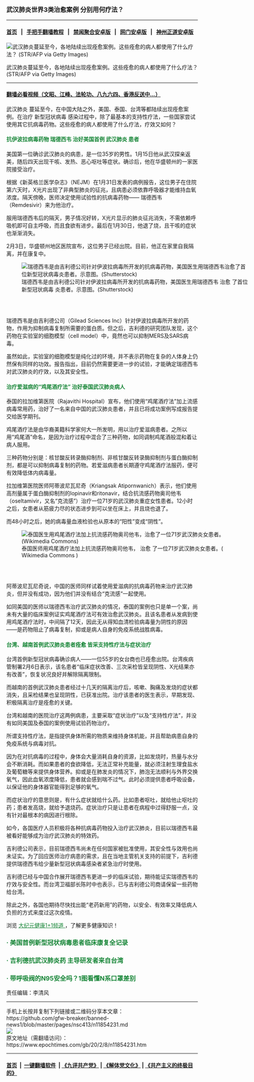 ### 武汉肺炎世界3类治愈案例 分别用何疗法？
------------------------

#### [首页](https://github.com/gfw-breaker/banned-news1/blob/master/README.md) &nbsp;&nbsp;|&nbsp;&nbsp; [手把手翻墙教程](https://github.com/gfw-breaker/guides/wiki) &nbsp;&nbsp;|&nbsp;&nbsp; [禁闻聚合安卓版](https://github.com/gfw-breaker/bn-android) &nbsp;&nbsp;|&nbsp;&nbsp; [网门安卓版](https://github.com/oGate2/oGate) &nbsp;&nbsp;|&nbsp;&nbsp; [神州正道安卓版](https://github.com/SzzdOgate/update) 



<div><img alt="武汉肺炎蔓延至今，各地陆续出现痊愈案例。这些痊愈的病人都使用了什么疗法？ (STR/AFP via Getty Images)" class="aligncenter wp-post-image" src="https://i.epochtimes.com/assets/uploads/2020/02/GettyImages-1197870979-600x400.jpg"/>
<div class="red16 caption">
 <p>
  武汉肺炎蔓延至今，各地陆续出现痊愈案例。这些痊愈的病人都使用了什么疗法？ (STR/AFP via Getty Images)
 </p>
</div>
</div><hr/>

#### [翻墙必看视频（文昭、江峰、法轮功、八九六四、香港反送中...）](https://github.com/gfw-breaker/banned-news1/blob/master/pages/link3.md)

<div><p>
 <ok href="https://www.epochtimes.com/gb/tag/%E6%AD%A6%E6%B1%89%E8%82%BA%E7%82%8E.html">
  武汉肺炎
 </ok>
 蔓延至今，在中国大陆之外，美国、泰国、台湾等都陆续出现痊愈案例。在治疗
 <ok href="https://www.epochtimes.com/gb/tag/%E6%96%B0%E5%9E%8B%E5%86%A0%E7%8A%B6%E7%97%85%E6%AF%92.html">
  新型冠状病毒
 </ok>
 感染过程中，除了最基本的支持性疗法，一些国家尝试使用其它抗病毒药物。这些痊愈的病人都使用了什么疗法，疗效又如何？
</p>
<h4>
 <span style="color: #188638;">
  抗伊波拉病毒药物
  <ok href="https://www.epochtimes.com/gb/tag/%E7%91%9E%E5%BE%B7%E8%A5%BF%E9%9F%A6.html">
   瑞德西韦
  </ok>
  治好美国首例
  <ok href="https://www.epochtimes.com/gb/tag/%E6%AD%A6%E6%B1%89%E8%82%BA%E7%82%8E.html">
   武汉肺炎
  </ok>
  患者
 </span>
</h4>
<p>
 美国第一位确诊武汉肺炎的病患，是一位35岁的男性。1月15日他从武汉探亲返美，随后四天出现干咳、发热、恶心呕吐等症状。确诊后，他在华盛顿州的一家医院接受治疗。
</p>
<p>
 根据《新英格兰医学杂志》（NEJM）在1月31日发表的病例报告，这位男子在住院第六天时，X光片出现了非典型肺炎的征兆，且病患必须依靠呼吸器才能维持血氧浓度。隔天傍晚，医师决定使用试验性的抗病毒药物——
 <ok href="https://www.epochtimes.com/gb/tag/%E7%91%9E%E5%BE%B7%E8%A5%BF%E9%9F%A6.html">
  瑞德西韦
 </ok>
 （Remdesivir）来为他治疗。
</p>
<p>
 服用瑞德西韦后的隔天，男子情况好转，X光片显示的肺炎征兆消失，不需依赖呼吸机即可自主呼吸，而且食欲有进步。最后在1月30日，他退了烧，且干咳的症状也渐渐消失。
</p>
<p>
 2月3日，华盛顿州地区医院宣布，这位男子已经出院。目前，他正在家里自我隔离，并在康复中。
</p>
<figure class="wp-caption aligncenter" id="attachment_11854287" style="width: 600px">
 <ok href="http://i.epochtimes.com/assets/uploads/2020/02/shutterstock_372606571.jpg">
  <img alt="瑞德西韦是由吉利德公司针对伊波拉病毒所开发的抗病毒药物，美国医生用瑞德西韦治愈了首位新型冠状病毒炎患者。示意图。(Shutterstock)" class="size-large wp-image-11854287" src="http://i.epochtimes.com/assets/uploads/2020/02/shutterstock_372606571-600x400.jpg"/>
 </ok>
 <br/><figcaption class="wp-caption-text">
  瑞德西韦是由吉利德公司针对伊波拉病毒所开发的抗病毒药物，美国医生用瑞德西韦
  <ok href="https://www.epochtimes.com/gb/tag/%E6%B2%BB%E6%84%88.html">
   治愈
  </ok>
  了首位
  <ok href="https://www.epochtimes.com/gb/tag/%E6%96%B0%E5%9E%8B%E5%86%A0%E7%8A%B6%E7%97%85%E6%AF%92.html">
   新型冠状病毒
  </ok>
  炎患者。示意图。(Shutterstock)
 </figcaption><br/>
</figure><br/>
<p>
 瑞德西韦是由吉利德公司（Gilead Sciences Inc）针对伊波拉病毒所开发的药物，作用为抑制病毒复制所需要的蛋白质。但之后，吉利德的研究团队发现，这个药物在实验室的细胞模型（cell model）中，竟然也可以抑制MERS及SARS病毒。
</p>
<p>
 虽然如此，实验室的细胞模型是纯化过的环境，并不表示药物在复杂的人体身上仍然保有同样的功效。报告指出，目前仍然需要更进一步的试验，才能确定瑞德西韦对武汉肺炎的疗效，以及其安全性。
</p>
<h4>
 <span style="color: #188638;">
  治疗爱滋病的“鸡尾酒疗法” 治好泰国武汉肺炎病人
 </span>
</h4>
<p>
 泰国的拉加维第医院（Rajavithi Hospital）宣布，他们使用“鸡尾酒疗法”加上流感病毒常用药，治好了一名来自中国的武汉肺炎患者，并且已将成功案例写成报告提交给医学期刊。
</p>
<p>
 鸡尾酒疗法是由华裔美籍科学家何大一所发明，用以治疗爱滋病患者。之所以用“鸡尾酒”命名，是因为治疗过程中混合了三种药物，如同调制鸡尾酒般混和着让病人服用。
</p>
<p>
 三种药物分别是：核甘酸反转录酶抑制剂、非核甘酸反转录酶抑制剂与蛋白酶抑制剂，都是可以抑制病毒复制的药物。若爱滋病患者长期遵守鸡尾酒疗法服药，便可有效降低体内病毒量。
</p>
<p>
 拉加维第医院医师阿蒂波尼瓦尼奇（Kriangsak Atipornwanich）表示，他们使用高剂量属于蛋白酶抑制剂的lopinavir和ritonavir，结合抗流感药物奥司他韦（oseltamivir，又名“克流感”）治疗一位71岁的武汉肺炎重症女性患者。12小时之后，女患者从筋疲力尽的状态进步到可以坐在床上，并且烧也退了。
</p>
<p>
 而48小时之后，她的病毒量血液检验也从原本的“阳性”变成“阴性”。
</p>
<figure class="wp-caption aligncenter" id="attachment_11854291" style="width: 600px">
 <ok href="http://i.epochtimes.com/assets/uploads/2020/02/2560px-A_Tamiflu_oseltamivir_capsule.jpg">
  <img alt="泰国医生用鸡尾酒疗法加上抗流感药物奥司他韦，治愈了一位71岁武汉肺炎女患者。(Wikimedia Commons)" class="size-large wp-image-11854291" src="http://i.epochtimes.com/assets/uploads/2020/02/2560px-A_Tamiflu_oseltamivir_capsule-600x347.jpg"/>
 </ok>
 <br/><figcaption class="wp-caption-text">
  泰国医师用鸡尾酒疗法加上抗流感药物奥司他韦，
  <ok href="https://www.epochtimes.com/gb/tag/%E6%B2%BB%E6%84%88.html">
   治愈
  </ok>
  了一位71岁武汉肺炎女患者。(
  <ok href="https://commons.wikimedia.org/wiki/File:A_Tamiflu_(oseltamivir)_capsule.jpg" rel="noopener noreferrer" target="_blank">
   Wikimedia Commons
  </ok>
  )
 </figcaption><br/>
</figure><br/>
<p>
 阿蒂波尼瓦尼奇说，中国的医师同样试着使用爱滋病的抗病毒药物来治疗武汉肺炎，但并没有成功，因为他们并没有结合“克流感”一起使用。
</p>
<p>
 如同美国的医师以瑞德西韦治疗武汉肺炎的情况，泰国的案例也只是单一个案，尚未有大量的临床案例证实鸡尾酒疗法可有效治愈武汉肺炎。且该名患者从发病到使用鸡尾酒疗法时，中间隔了12天，因此无从得知血清检验病毒量为阴性的原因——是药物阻止了病毒复制，抑或是病人自身的免疫系统战胜病毒。
</p>
<h4>
 <span style="color: #188638;">
  台湾、越南首例武汉肺炎患者痊愈 皆采支持性疗法与症状治疗
 </span>
</h4>
<p>
 台湾首例新型冠状病毒确诊病人——一位55岁的女台商也已痊愈出院。台湾疾病管制署2月6日表示，该名患者“临床症状改善、三次采检皆呈现阴性、X光结果亦有改善”，恢复状况良好并解除隔离限制。
</p>
<p>
 而越南的首例武汉肺炎患者经过十几天的隔离治疗后，咳嗽、胸痛及发烧的症状都消失，且采检结果也呈现阴性，已获准出院。治疗该患者的医生表示，早期发现、积极隔离治疗是痊愈的关键。
</p>
<p>
 台湾和越南的医院治疗这两例病患，主要采取“症状治疗”以及“支持性疗法”，并没有如同美国及泰国的案例使用试验药物治疗。
</p>
<p>
 所谓支持性疗法，是指提供身体所需的物质来维持身体机能，并且帮助病患自身的免疫系统与病毒对抗。
</p>
<p>
 因为在对抗病毒的过程中，身体会大量消耗自身的资源，比如发烧时，热量与水分会不断消耗。而如果患者的食欲降低，无法正常补充能量，就必须注射生理食盐水及葡萄糖等来提供身体营养。抑或是在肺发炎的情况下，肺泡无法顺利与外界交换氧气，因此血氧浓度降低，患者就会感到喘不过气。此时必须提供患者呼吸设备，以保证他的身体器官能得到足够的氧气。
</p>
<p>
 而症状治疗的意思则是，有什么症状就给什么药。比如患者呕吐，就给他止呕吐的药；患者发高烧，就给予退烧药。症状治疗只是让患者在病程中过得舒服一点，没有针对最根本的病因进行根除。
</p>
<p>
 如今，各国医疗人员积极将各种抗病毒药物投入治疗武汉肺炎，目前以瑞德西韦最被看好能够成为治疗武汉肺炎的特效药。
</p>
<p>
 吉利德公司表示，目前瑞德西韦尚未在任何国家被批准使用，其安全性与效用也尚未证实。为了回应医师治疗病患的需求，且在当地主管机关支持的前提下，吉利德提供瑞德西韦给少量新型冠状病毒感染者紧急治疗时使用。
</p>
<p>
 吉利德已经与中国合作展开瑞德西韦更进一步的临床试验，期待能证实瑞德西韦的疗效与安全性。而台湾卫福部长陈时中也表示，已与吉利德公司商请保留一些药物给台湾。
</p>
<p>
 除此之外，各国也期待尽快找出能“老药新用”的药物，以安全、有效率又降低病人负担的方式来度过这次疫情。
</p>
<p>
 浏览
 <span style="text-decoration: underline;">
  <span style="color: #188638; text-decoration: underline;">
   <ok href="https://www.epochtimes.com/gb/nsc1002.htm" rel="noopener noreferrer" style="color: #188638; text-decoration: underline;" target="_blank">
    大纪元健康1+1频道
   </ok>
  </span>
 </span>
 ，了解更多健康知识！
</p>
<h3>
 <span style="color: #188638;">
  ·
  <ok href="https://www.epochtimes.com/gb/20/2/1/n11836513.htm" rel="noopener noreferrer" style="color: #188638;" target="_blank">
   美国首例新型冠状病毒患者临床康复全记录
  </ok>
 </span>
</h3>
<h3>
 <span style="color: #188638;">
  ·
  <ok href="https://www.epochtimes.com/gb/20/2/5/n11847064.htm" rel="noopener noreferrer" style="color: #188638;" target="_blank">
   吉利德抗武汉肺炎药 主导研发者来自台湾
  </ok>
 </span>
</h3>
<h3>
 <span style="color: #188638;">
  ·
  <ok href="https://www.epochtimes.com/gb/20/2/5/n11846752.htm" rel="noopener noreferrer" style="color: #188638;" target="_blank">
   带呼吸阀的N95安全吗？1图看懂N系口罩差别
  </ok>
 </span>
</h3>
<p>
 责任编辑：李清风
</p>
</div>
<hr/>
手机上长按并复制下列链接或二维码分享本文章：<br/>
https://github.com/gfw-breaker/banned-news1/blob/master/pages/nsc413/n11854231.md <br/>
<a href='https://github.com/gfw-breaker/banned-news1/blob/master/pages/nsc413/n11854231.md'><img src='https://github.com/gfw-breaker/banned-news1/blob/master/pages/nsc413/n11854231.md.png'/></a> <br/>
原文地址（需翻墙访问）：https://www.epochtimes.com/gb/20/2/8/n11854231.htm


------------------------
#### [首页](https://github.com/gfw-breaker/banned-news1/blob/master/README.md) &nbsp;|&nbsp; [一键翻墙软件](https://github.com/gfw-breaker/nogfw/blob/master/README.md) &nbsp;| [《九评共产党》](https://github.com/gfw-breaker/9ping.md/blob/master/README.md#九评之一评共产党是什么) | [《解体党文化》](https://github.com/gfw-breaker/jtdwh.md/blob/master/README.md) | [《共产主义的终极目的》](https://github.com/gfw-breaker/gczydzjmd.md/blob/master/README.md)


<img src='http://gfw-breaker.win/banned-news/pages/nsc413/n11854231.md' width='0px' height='0px'/>